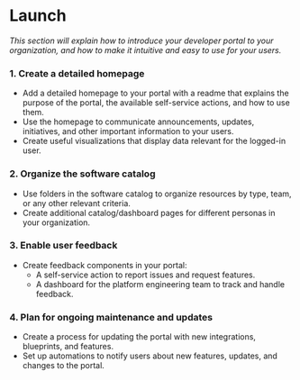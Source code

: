 # Launch

*This section will explain how to introduce your developer portal to your organization, and how to make it intuitive and easy to use for your users.*

### 1. Create a detailed homepage

- Add a detailed homepage to your portal with a readme that explains the purpose of the portal, the available self-service actions, and how to use them.
- Use the homepage to communicate announcements, updates, initiatives, and other important information to your users.
- Create useful visualizations that display data relevant for the logged-in user.

### 2. Organize the software catalog

- Use folders in the software catalog to organize resources by type, team, or any other relevant criteria.
- Create additional catalog/dashboard pages for different personas in your organization.

### 3. Enable user feedback

- Create feedback components in your portal:
  - A self-service action to report issues and request features.
  - A dashboard for the platform engineering team to track and handle feedback.

### 4. Plan for ongoing maintenance and updates

- Create a process for updating the portal with new integrations, blueprints, and features.
- Set up automations to notify users about new features, updates, and changes to the portal.